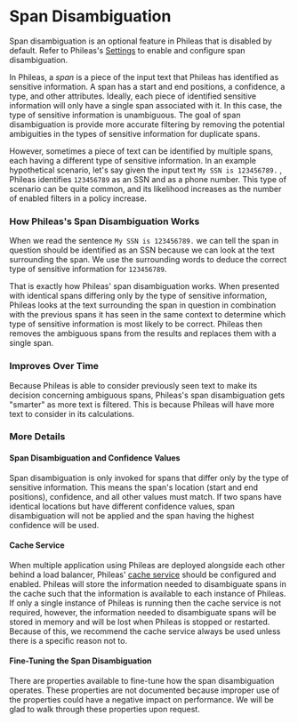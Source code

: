# Span Disambiguation

Span disambiguation is an optional feature in Phileas that is disabled by default. Refer to Phileas's [Settings](settings.md#cache) to enable and configure span disambiguation.

In Phileas, a _span_ is a piece of the input text that Phileas has identified as sensitive information. A span has a start and end positions, a confidence, a type, and other attributes. Ideally, each piece of identified sensitive information will only have a single span associated with it. In this case, the type of sensitive information is unambiguous. The goal of span disambiguation is provide more accurate filtering by removing the potential ambiguities in the types of sensitive information for duplicate spans.

However, sometimes a piece of text can be identified by multiple spans, each having a different type of sensitive information. In an example hypothetical scenario, let's say given the input text `My SSN is 123456789.` , Phileas identifies `123456789` as an SSN and as a phone number. This type of scenario can be quite common, and its likelihood increases as the number of enabled filters in a policy increase.

### How Phileas's Span Disambiguation Works

When we read the sentence `My SSN is 123456789.` we can tell the span in question should be identified as an SSN because we can look at the text surrounding the span. We use the surrounding words to deduce the correct type of sensitive information for `123456789`.

That is exactly how Phileas' span disambiguation works. When presented with identical spans differing only by the type of sensitive information, Phileas looks at the text surrounding the span in question in combination with the previous spans it has seen in the same context to determine which type of sensitive information is most likely to be correct. Phileas then removes the ambiguous spans from the results and replaces them with a single span.

### Improves Over Time

Because Phileas is able to consider previously seen text to make its decision concerning ambiguous spans, Phileas's span disambiguation gets "smarter" as more text is filtered. This is because Phileas will have more text to consider in its calculations.

### More Details

#### Span Disambiguation and Confidence Values

Span disambiguation is only invoked for spans that differ only by the type of sensitive information. This means the span's location (start and end positions), confidence, and all other values must match. If two spans have identical locations but have different confidence values, span disambiguation will not be applied and the span having the highest confidence will be used.

#### Cache Service

When multiple application using Phileas are deployed alongside each other behind a load balancer, Phileas' [cache service](settings.md#cache) should be configured and enabled. Phileas will store the information needed to disambiguate spans in the cache such that the information is available to each instance of Phileas. If only a single instance of Phileas is running then the cache service is not required, however, the information needed to disambiguate spans will be stored in memory and will be lost when Phileas is stopped or restarted. Because of this, we recommend the cache service always be used unless there is a specific reason not to.

#### Fine-Tuning the Span Disambiguation

There are properties available to fine-tune how the span disambiguation operates. These properties are not documented because improper use of the properties could have a negative impact on performance. We will be glad to walk through these properties upon request.
